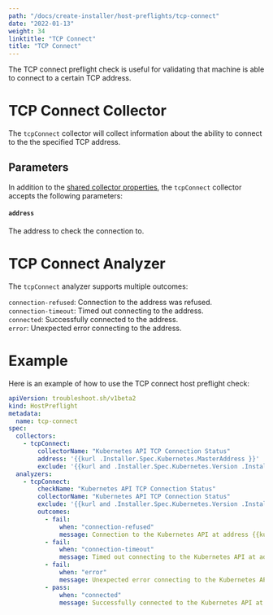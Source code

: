 ```yaml
---
path: "/docs/create-installer/host-preflights/tcp-connect"
date: "2022-01-13"
weight: 34
linktitle: "TCP Connect"
title: "TCP Connect"
---
```

 
The TCP connect preflight check is useful for validating that machine is able to connect to a certain TCP address.

# TCP Connect Collector

The `tcpConnect` collector will collect information about the ability to connect to the the specified TCP address.

## Parameters

In addition to the [shared collector properties](https://troubleshoot.sh/docs/collect/collectors/#shared-properties), the `tcpConnect` collector accepts the following parameters:

#### `address`

The address to check the connection to.

# TCP Connect Analyzer

The `tcpConnect` analyzer supports multiple outcomes:

`connection-refused`: Connection to the address was refused.<br/>
`connection-timeout`: Timed out connecting to the address.<br/>
`connected`: Successfully connected to the address.<br/>
`error`: Unexpected error connecting to the address.

# Example

Here is an example of how to use the TCP connect host preflight check:

```yaml
apiVersion: troubleshoot.sh/v1beta2
kind: HostPreflight
metadata:
  name: tcp-connect
spec:
  collectors:
    - tcpConnect:
        collectorName: "Kubernetes API TCP Connection Status"
        address: '{{kurl .Installer.Spec.Kubernetes.MasterAddress }}'
        exclude: '{{kurl and .Installer.Spec.Kubernetes.Version .Installer.Spec.Kubernetes.MasterAddress .IsJoin | not }}'
  analyzers:
    - tcpConnect:
        checkName: "Kubernetes API TCP Connection Status"
        collectorName: "Kubernetes API TCP Connection Status"
        exclude: '{{kurl and .Installer.Spec.Kubernetes.Version .Installer.Spec.Kubernetes.MasterAddress .IsJoin | not }}'
        outcomes:
          - fail:
              when: "connection-refused"
              message: Connection to the Kubernetes API at address {{kurl .Installer.Spec.Kubernetes.MasterAddress }} was refused
          - fail:
              when: "connection-timeout"
              message: Timed out connecting to the Kubernetes API at address {{kurl .Installer.Spec.Kubernetes.MasterAddress }}
          - fail:
              when: "error"
              message: Unexpected error connecting to the Kubernetes API at address {{kurl .Installer.Spec.Kubernetes.MasterAddress }}
          - pass:
              when: "connected"
              message: Successfully connected to the Kubernetes API at address {{kurl .Installer.Spec.Kubernetes.MasterAddress }}
```
